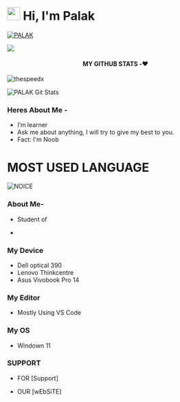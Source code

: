 

# <img src="https://raw.githubusercontent.com/MartinHeinz/MartinHeinz/master/wave.gif" width="30px"> Hi, I'm Palak

   [![PALAK](https://github-stats-alpha.vercel.app/api?username=palaksinhaind "PALAK")](https://github-stats-alpha.vercel.app/api?username=PALAK "PALAK")

<p>
  <img align="center"
    src="https://github-readme-stats.vercel.app/api/top-langs/?username=palaksinhaind&langs_count=8&theme=onedark" />
</p>

 
<h4 align="center"><b>MY GITHUB STATS -❤️</b></h4>
 
<a>
  <img align="center" src="https://github-readme-streak-stats.herokuapp.com/?user=palaksinhaind&theme=black-ice" alt="thespeedx" />
</a>

![PALAK Git Stats](https://github-readme-stats.vercel.app/api?username=palaksinhaind&include_all_commits=true&count_private=true&theme=blue-green)



### Heres About Me -

- I’m learner
- Ask me about anything, I will try to give my best to you.
- Fact: I'm Noob

# MOST USED LANGUAGE

![NOICE](https://github-readme-stats.vercel.app/api/top-langs/?username=palaksinhaind&theme=midnight-purple)

### About Me-

- Student of 

-

### My Device

- Dell optical 390 
- Lenovo Thinkcentre
- Asus Vivobook Pro 14

### My Editor
- Mostly Using VS Code 

### My OS 
- Windown 11

### SUPPORT

- FOR [Support]


- OUR [wEbSiTE]
